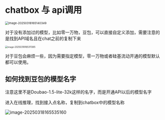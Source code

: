 # chatbox 与 api调用

<img src="C:\Users\tong2\AppData\Roaming\Typora\typora-user-images\image-20250318165140349.png" alt="image-20250318165140349" style="zoom:67%;" />

对于没有添加过的模型，比如零一万物，豆包，可以直接自定义添加，需要注意的是找到API域名且在chat之前的复制下来

<img src="C:\Users\tong2\AppData\Roaming\Typora\typora-user-images\image-20250318165311385.png" alt="image-20250318165311385" style="zoom:50%;" />

对于豆包会麻烦一些，因为需要指定模型，零一万物或者硅基流动开通的模型默认都可以使用。

## 如何找到豆包的模型名字

注意这里不是Doubao-1.5-lite-32k这样的名字，而是开通API以后的模型名字

进入在线推理，找到接入点名称，复制到chatbox中的模型名称

![image-20250318165535160](C:\Users\tong2\AppData\Roaming\Typora\typora-user-images\image-20250318165535160.png)
